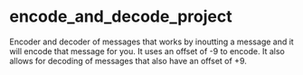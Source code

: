 # encode_and_decode_project
Encoder and decoder of messages that works by inoutting a message and it will encode that message for you. It uses an offset of -9 to encode. It also allows for decoding of messages that also have an offset of +9.
